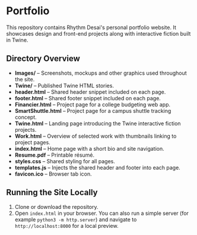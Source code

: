 # Portfolio

This repository contains Rhythm Desai's personal portfolio website. It showcases design and front-end projects along with interactive fiction built in Twine.

## Directory Overview

- **Images/** – Screenshots, mockups and other graphics used throughout the site.
- **Twine/** – Published Twine HTML stories.
- **header.html** – Shared header snippet included on each page.
- **footer.html** – Shared footer snippet included on each page.
- **Financier.html** – Project page for a college budgeting web app.
- **SmartShuttle.html** – Project page for a campus shuttle tracking concept.
- **Twine.html** – Landing page introducing the Twine interactive fiction projects.
- **Work.html** – Overview of selected work with thumbnails linking to project pages.
- **index.html** – Home page with a short bio and site navigation.
- **Resume.pdf** – Printable résumé.
- **styles.css** – Shared styling for all pages.
- **templates.js** – Injects the shared header and footer into each page.
- **favicon.ico** – Browser tab icon.

## Running the Site Locally

1. Clone or download the repository.
2. Open `index.html` in your browser. You can also run a simple server (for example `python3 -m http.server`) and navigate to `http://localhost:8000` for a local preview.
